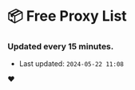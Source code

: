 # :package: Free Proxy List
### Updated every 15 minutes.

- Last updated: `2024-05-22 11:08`

:heart:
